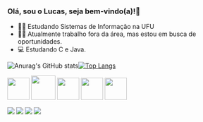 ### Olá, sou o Lucas, seja bem-vindo(a)!👋


- 👨‍💻 Estudando Sistemas de Informação na UFU
- 👨‍🏭 Atualmente trabalho fora da área, mas estou em busca de oportunidades.
- 💻 Estudando C e Java.

![Anurag's GitHub stats](https://github-readme-stats.vercel.app/api?username=aflucasgabriel&show_icons=true&theme=github_dark)[![Top Langs](https://github-readme-stats.vercel.app/api/top-langs/?username=aflucasgabriel&hide_progress=false&theme=github_dark)](https://github.com/anuraghazra/github-readme-stats)




<img width = "50" height="50" src="https://cdn.jsdelivr.net/gh/devicons/devicon/icons/c/c-original.svg" />   <img width = "55" height="55" src="https://cdn.jsdelivr.net/gh/devicons/devicon/icons/java/java-original-wordmark.svg" />   <img width = "50" height="50" src="https://cdn.jsdelivr.net/gh/devicons/devicon/icons/haskell/haskell-original.svg" />   <img width = "50" height="50" src="https://cdn.jsdelivr.net/gh/devicons/devicon/icons/javascript/javascript-original.svg" />   <img width = "50" height="50" src="https://cdn.jsdelivr.net/gh/devicons/devicon/icons/kotlin/kotlin-original.svg" />
          
            

<div>

<a href = "https://www.instagram.com/_iamlucxs/" target="_blank"><img src = "https://img.shields.io/badge/Instagram-E4405F?style=for-the-badge&logo=instagram&logoColor=white" target = "_blank"></a> <a href = "https://www.linkedin.com/in/aflucasgabriel/" target="_blank"><img src = "https://img.shields.io/badge/LinkedIn-0077B5?style=for-the-badge&logo=linkedin&logoColor=white" target = "_blank"></a> <a href = "https://discord.gg/japadev" target="_blank"><img src = "https://img.shields.io/badge/Discord-7289DA?style=for-the-badge&logo=discord&logoColor=white" target = "_blank"></a> <a href = "mailto:lucasgabriel.1234@hotmail.com" target="_blank"><img src = "https://img.shields.io/badge/Microsoft_Outlook-0078D4?style=for-the-badge&logo=microsoft-outlook&logoColor=white" target = "_blank"></a>

</div>

          
          
                 
  